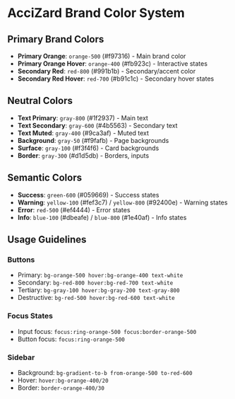 # AcciZard Brand Color System

## Primary Brand Colors
- **Primary Orange**: `orange-500` (#f97316) - Main brand color
- **Primary Orange Hover**: `orange-400` (#fb923c) - Interactive states
- **Secondary Red**: `red-800` (#991b1b) - Secondary/accent color
- **Secondary Red Hover**: `red-700` (#b91c1c) - Secondary hover states

## Neutral Colors
- **Text Primary**: `gray-800` (#1f2937) - Main text
- **Text Secondary**: `gray-600` (#4b5563) - Secondary text
- **Text Muted**: `gray-400` (#9ca3af) - Muted text
- **Background**: `gray-50` (#f9fafb) - Page backgrounds
- **Surface**: `gray-100` (#f3f4f6) - Card backgrounds
- **Border**: `gray-300` (#d1d5db) - Borders, inputs

## Semantic Colors
- **Success**: `green-600` (#059669) - Success states
- **Warning**: `yellow-100` (#fef3c7) / `yellow-800` (#92400e) - Warning states
- **Error**: `red-500` (#ef4444) - Error states
- **Info**: `blue-100` (#dbeafe) / `blue-800` (#1e40af) - Info states

## Usage Guidelines

### Buttons
- Primary: `bg-orange-500 hover:bg-orange-400 text-white`
- Secondary: `bg-red-800 hover:bg-red-700 text-white`
- Tertiary: `bg-gray-100 hover:bg-gray-200 text-gray-800`
- Destructive: `bg-red-500 hover:bg-red-600 text-white`

### Focus States
- Input focus: `focus:ring-orange-500 focus:border-orange-500`
- Button focus: `focus:ring-orange-500`

### Sidebar
- Background: `bg-gradient-to-b from-orange-500 to-red-600`
- Hover: `hover:bg-orange-400/20`
- Border: `border-orange-400/30`
